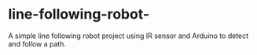 # line-following-robot-
A simple line following robot project using IR sensor and Arduino to detect and follow a path. 
